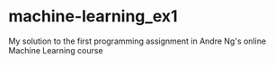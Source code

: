 # machine-learning_ex1
My solution to the first programming assignment in Andre Ng's online Machine Learning course
